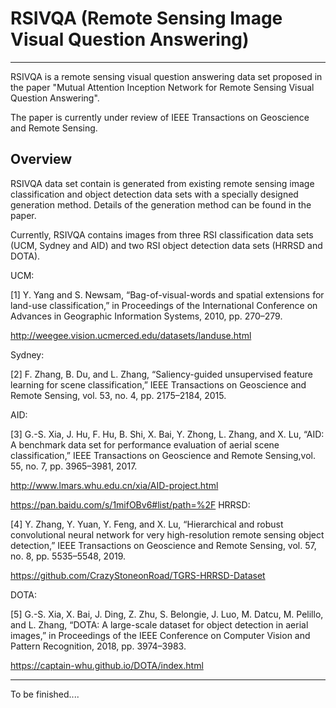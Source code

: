 # RSIVQA (Remote Sensing Image Visual Question Answering)
--------------------------------------
RSIVQA is a remote sensing visual question answering data set proposed in the paper "Mutual Attention Inception Network for Remote Sensing Visual Question Answering".

The paper is currently under review of IEEE Transactions on Geoscience and Remote Sensing.

Overview
--------------------------------------
RSIVQA data set contain is generated from existing remote sensing image classification and object detection data sets with a specially designed generation method. Details of the generation method can be found in the paper.

Currently, RSIVQA contains images from three RSI classification data sets (UCM, Sydney and AID) and two RSI object detection data sets (HRRSD and DOTA).

UCM:

[1] Y. Yang and S. Newsam, “Bag-of-visual-words and spatial extensions for land-use classification,” in Proceedings of the International Conference on Advances in Geographic Information Systems, 2010, pp. 270–279.

http://weegee.vision.ucmerced.edu/datasets/landuse.html

Sydney:

[2] F. Zhang, B. Du, and L. Zhang, “Saliency-guided unsupervised feature learning for scene classification,” IEEE Transactions on Geoscience and Remote Sensing, vol. 53, no. 4, pp. 2175–2184, 2015.

AID: 

[3] G.-S. Xia, J. Hu, F. Hu, B. Shi, X. Bai, Y. Zhong, L. Zhang, and X. Lu, “AID: A benchmark data set for performance evaluation of aerial scene classification,” IEEE Transactions on Geoscience and Remote Sensing,vol. 55, no. 7, pp. 3965–3981, 2017.

http://www.lmars.whu.edu.cn/xia/AID-project.html

https://pan.baidu.com/s/1mifOBv6#list/path=%2F
HRRSD: 

[4] Y. Zhang, Y. Yuan, Y. Feng, and X. Lu, “Hierarchical and robust convolutional neural network for very high-resolution remote sensing object detection,” IEEE Transactions on Geoscience and Remote Sensing, vol. 57, no. 8, pp. 5535–5548, 2019.

https://github.com/CrazyStoneonRoad/TGRS-HRRSD-Dataset

DOTA: 

[5] G.-S. Xia, X. Bai, J. Ding, Z. Zhu, S. Belongie, J. Luo, M. Datcu, M. Pelillo, and L. Zhang, “DOTA: A large-scale dataset for object detection in aerial images,” in Proceedings of the IEEE Conference on Computer Vision and Pattern Recognition, 2018, pp. 3974–3983.

https://captain-whu.github.io/DOTA/index.html

--------------------------------------
To be finished....
